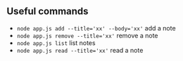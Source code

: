 ## Useful commands

- `node app.js add --title='xx' --body='xx'` add a note
- `node app.js remove --title='xx'` remove a note
- `node app.js list` list notes
- `node app.js read --title='xx'` read a note
